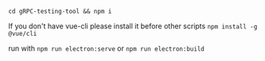 `cd gRPC-testing-tool && npm i`

If you don't have vue-cli please install it before other scripts `npm install -g @vue/cli`

run with `npm run electron:serve` or `npm run electron:build`
